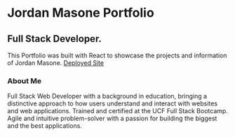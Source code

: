 # Jordan Masone Portfolio
## Full Stack Developer.

This Portfolio was built with React to showcase the projects and information of Jordan Masone.
[Deployed Site](https://jmasone15.github.io/portfolio/ "Portfolio")

### About Me

Full Stack Web Developer with a background in education, bringing a distinctive approach to how users understand and interact with websites and web applications. Trained and certified at the UCF Full Stack Bootcamp.  Agile and intuitive problem-solver with a passion for building the biggest and the best applications.
